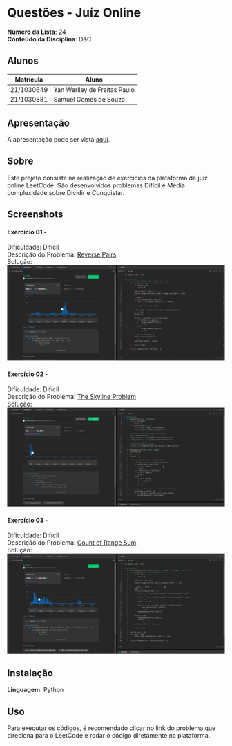 # Questões - Juíz Online

**Número da Lista**: 24<br>
**Conteúdo da Disciplina**: D&C<br>

## Alunos

| Matrícula  | Aluno                               |
| ---------- | ----------------------------------- |
| 21/1030649 | Yan Werlley de Freitas Paulo |
| 21/1030881 | Samuel Gomes de Souza         |

## Apresentação

A apresentação pode ser vista [aqui]().

## Sobre

Este projeto consiste na realização de exercícios da plataforma de juiz online LeetCode. São desenvolvidos problemas Difícil e Média
complexidade sobre Dividir e Conquistar.

## Screenshots

#### Exercício 01 - 

Dificuldade: Difícil <br>
Descrição do Problema: [Reverse Pairs](https://leetcode.com/problems/reverse-pairs/description/)<br>
Solução: ![493](./493/493.png)

#### Exercício 02 - 

Dificuldade: Difícil <br>
Descrição do Problema: [The Skyline Problem](https://leetcode.com/problems/the-skyline-problem/description/?envType=problem-list-v2&envId=divide-and-conquer)<br>
Solução: ![218](./218/218.png)

#### Exercício 03 - 

Dificuldade: Difícil <br>
Descrição do Problema: [Count of Range Sum](https://leetcode.com/problems/count-of-range-sum/description/)<br>
Solução: ![327](./327/327.png)

## Instalação

**Linguagem**: Python <br>

## Uso

Para executar os códigos, é recomendado clicar no link do problema que direciona para o LeetCode e rodar o código diretamente na plataforma.
<!--## Outros

Quaisquer outras informações sobre seu projeto podem ser descritas abaixo.

-->